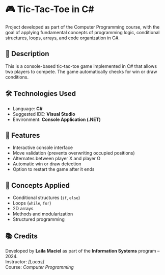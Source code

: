 # 🎮 Tic-Tac-Toe in C#

Project developed as part of the Computer Programming course, with the goal of applying fundamental concepts of programming logic, conditional structures, loops, arrays, and code organization in C#.

## 📌 Description

This is a console-based tic-tac-toe game implemented in C# that allows two players to compete. The game automatically checks for win or draw conditions.

## 🛠️ Technologies Used

- Language: **C#**
- Suggested IDE: **Visual Studio**
- Environment: **Console Application (.NET)**

## 🎯 Features

- Interactive console interface
- Move validation (prevents overwriting occupied positions)
- Alternates between player X and player O
- Automatic win or draw detection
- Option to restart the game after it ends

## 🧠 Concepts Applied

- Conditional structures (`if`, `else`)
- Loops (`while`, `for`)
- 2D arrays
- Methods and modularization
- Structured programming

## 📚 Credits

Developed by **Laila Maciel** as part of the **Information Systems** program – 2024.  
Instructor: *[Lucas]*  
Course: *Computer Programming*
